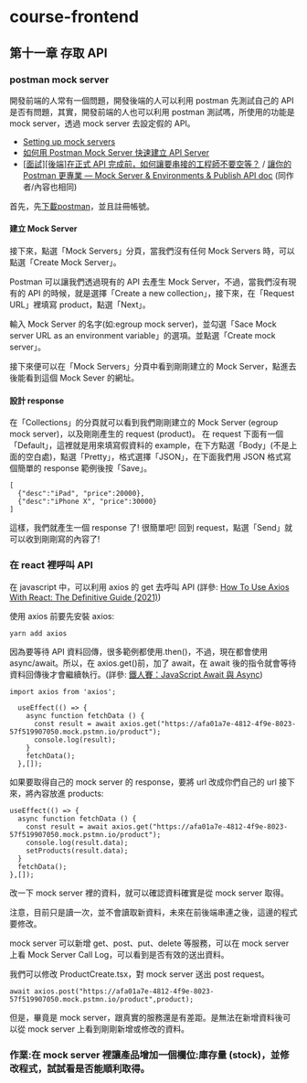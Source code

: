 # course-frontend

## 第十一章 存取 API

### postman mock server

開發前端的人常有一個問題，開發後端的人可以利用 postman 先測試自己的 API 是否有問題，其實，開發前端的人也可以利用 postman 測試嗎，所使用的功能是 mock server，透過 mock server 去設定假的 API。

- [Setting up mock servers](https://learning.postman.com/docs/designing-and-developing-your-api/mocking-data/setting-up-mock/)
- [如何用 Postman Mock Server 快速建立 API Server](https://www.letswrite.tw/postman-mock-server/)
- [[面試][後端]在正式 API 完成前，如何讓要串接的工程師不要空等？](https://ithelp.ithome.com.tw/articles/10267680) / [讓你的 Postman 更專業 — Mock Server & Environments & Publish API doc](https://medium.com/dean-lin/%E8%AE%93%E4%BD%A0%E7%9A%84-postman-%E6%9B%B4%E5%B0%88%E6%A5%AD-mock-server-environments-publish-api-doc-afc5c04742e0) (同作者/內容也相同)

首先，先[下載](https://www.postman.com/downloads/)[postman](https://www.postman.com/)，並且註冊帳號。

#### 建立 Mock Server

接下來，點選「Mock Servers」分頁，當我們沒有任何 Mock Servers 時，可以點選「Create Mock Server」。

Postman 可以讓我們透過現有的 API 去產生 Mock Server，不過，當我們沒有現有的 API 的時候，就是選擇「Create a new collection」，接下來，在「Request URL」裡填寫 product，點選「Next」。

輸入 Mock Server 的名字(如:egroup mock server)，並勾選「Sace Mock server URL as an environment variable」的選項。並點選「Create mock server」。

接下來便可以在「Mock Servers」分頁中看到剛剛建立的 Mock Server，點進去後能看到這個 Mock Sever 的網址。

#### 設計 response

在「Collections」的分頁就可以看到我們剛剛建立的 Mock Server (egroup mock server)，以及剛剛產生的 request (product)。
在 request 下面有一個「Default」，這裡就是用來填寫假資料的 example，在下方點選「Body」(不是上面的空白處)，點選「Pretty」，格式選擇「JSON」，在下面我們用 JSON 格式寫個簡單的 response 範例後按「Save」。

    [
      {"desc":"iPad", "price":20000},
      {"desc":"iPhone X", "price":30000}
    ]

這樣，我們就產生一個 response 了! 很簡單吧! 回到 request，點選「Send」就可以收到剛剛寫的內容了!

### 在 react 裡呼叫 API

在 javascript 中，可以利用 axios 的 get 去呼叫 API (詳參: [How To Use Axios With React: The Definitive Guide (2021)](https://www.freecodecamp.org/news/how-to-use-axios-with-react/))

使用 axios 前要先安裝 axios:

    yarn add axios

因為要等待 API 資料回傳，很多範例都使用.then()，不過，現在都會使用 async/await。所以，在 axios.get()前，加了 await，在 await 後的指令就會等待資料回傳後才會繼續執行。(詳參: [鐵人賽：JavaScript Await 與 Async](https://www.casper.tw/javascript/2017/12/30/javascript-async-await/))

    import axios from 'axios';

      useEffect(() => {
        async function fetchData () {
          const result = await axios.get("https://afa01a7e-4812-4f9e-8023-57f519907050.mock.pstmn.io/product");
          console.log(result);
        }
        fetchData();
      },[]);

如果要取得自己的 mock server 的 response，要將 url 改成你們自己的 url
接下來，將內容放進 products:

    useEffect(() => {
      async function fetchData () {
        const result = await axios.get("https://afa01a7e-4812-4f9e-8023-57f519907050.mock.pstmn.io/product");
        console.log(result.data);
        setProducts(result.data);
      }
      fetchData();
    },[]);

改一下 mock server 裡的資料，就可以確認資料確實是從 mock server 取得。

注意，目前只是讀一次，並不會讀取新資料，未來在前後端串連之後，這邊的程式要修改。

mock server 可以新增 get、post、put、delete 等服務，可以在 mock server 上看 Mock Server Call Log，可以看到是否有效的送出資料。

我們可以修改 ProductCreate.tsx，對 mock server 送出 post request。

    await axios.post("https://afa01a7e-4812-4f9e-8023-57f519907050.mock.pstmn.io/product",product);

但是，畢竟是 mock server，跟真實的服務還是有差距。是無法在新增資料後可以從 mock server 上看到剛剛新增或修改的資料。

### 作業:在 mock server 裡讓產品增加一個欄位:庫存量 (stock)，並修改程式，試試看是否能順利取得。
